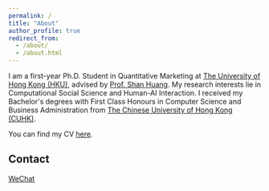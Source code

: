```yaml
---
permalink: /
title: "About"
author_profile: true
redirect_from: 
  - /about/
  - /about.html
---
```


I am a first-year Ph.D. Student in Quantitative Marketing at [The University of Hong Kong (HKU)](https://www.hku.hk/), advised by [Prof. Shan Huang](https://www.shanhhuang.com/). My research interests lie in Computational Social Science and Human-AI Interaction. I received my Bachelor's degrees with First Class Honours in Computer Science and Business Administration from [The Chinese University of Hong Kong (CUHK)](https://www.cuhk.edu.hk/english/index.html). 

You can find my CV [here](../assets/CV.pdf).

## Contact
[WeChat](../images/wechat.jpg)
